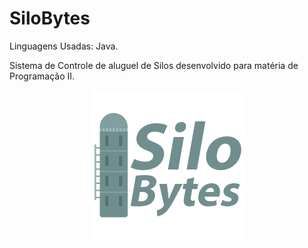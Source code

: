 # SiloBytes

Linguagens Usadas: Java.

Sistema de Controle de aluguel de Silos desenvolvido para matéria de Programação II.

<p align="center">
  <img src="SiloBytes/src/img/Logo350px.png"/><br/>
</p>
